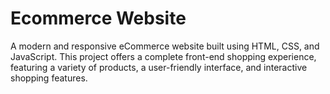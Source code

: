 # Ecommerce Website
A modern and responsive eCommerce website built using HTML, CSS, and JavaScript. This project offers a complete front-end shopping experience, featuring a variety of products, a user-friendly interface, and interactive shopping features.
